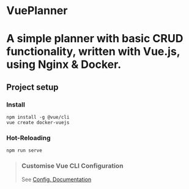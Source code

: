 # VuePlanner
# A simple planner with basic CRUD functionality, written with Vue.js, using Nginx & Docker.

## Project setup

### Install
```
npm install -g @vue/cli
vue create docker-vuejs
```

### Hot-Reloading
```
npm run serve
```

> ### Customise Vue CLI Configuration
> See [Config. Documentation](https://cli.vuejs.org/config/)